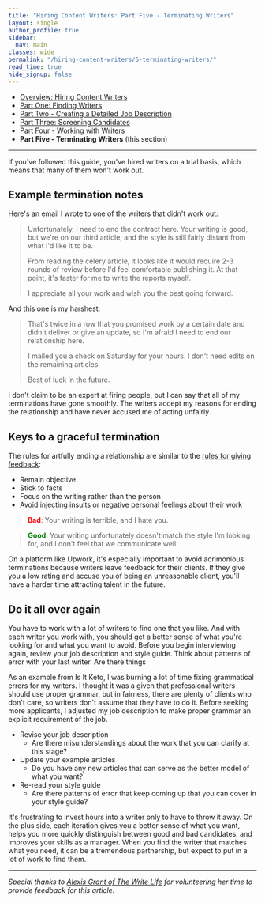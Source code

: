```yaml
---
title: "Hiring Content Writers: Part Five - Terminating Writers"
layout: single
author_profile: true
sidebar:
  nav: main
classes: wide
permalink: "/hiring-content-writers/5-terminating-writers/"
read_time: true
hide_signup: false
---
```


* [Overview: Hiring Content Writers](/hiring-content-writers/)
* [Part One: Finding Writers](/hiring-content-writers/1-finding-writers/)
* [Part Two - Creating a Detailed Job Description](/hiring-content-writers/2-working-with-writers/)
* [Part Three: Screening Candidates](/hiring-content-writers/3-screening-candidates/)
* [Part Four - Working with Writers](/hiring-content-writers/4-working-with-writers/)
* **Part Five - Terminating Writers** (this section)

---

If you've followed this guide, you've hired writers on a trial basis, which means that many of them won't work out.

## Example termination notes

Here's an email I wrote to one of the writers that didn't work out:

>Unfortunately, I need to end the contract here. Your writing is good, but we're on our third article, and the style is still fairly distant from what I'd like it to be.
>
>From reading the celery article, it looks like it would require 2-3 rounds of review before I'd feel comfortable publishing it. At that point, it's faster for me to write the reports myself.
>
>I appreciate all your work and wish you the best going forward.

And this one is my harshest:

>That's twice in a row that you promised work by a certain date and didn't deliver or give an update, so I'm afraid I need to end our relationship here.
>
>I mailed you a check on Saturday for your hours. I don't need edits on the remaining articles.
>
>Best of luck in the future.

I don't claim to be an expert at firing people, but I can say that all of my terminations have gone smoothly. The writers accept my reasons for ending the relationship and have never accused me of acting unfairly.

## Keys to a graceful termination

The rules for artfully ending a relationship are similar to the [rules for giving feedback](/hiring-content-writers/4-working-with-writers/#giving-tactful-feedback):

* Remain objective
* Stick to facts
* Focus on the writing rather than the person
* Avoid injecting insults or negative personal feelings about their work

>**<font color="red">Bad</font>**: Your writing is terrible, and I hate you.

>**<font color="green">Good</font>**: Your writing unfortunately doesn't match the style I'm looking for, and I don't feel that we communicate well.

On a platform like Upwork, it's especially important to avoid acrimonious terminations because writers leave feedback for their clients. If they give you a low rating and accuse you of being an unreasonable client, you'll have a harder time attracting talent in the future.

## Do it all over again

You have to work with a lot of writers to find one that you like. And with each writer you work with, you should get a better sense of what you're looking for and what you want to avoid. Before you begin interviewing again, review your job description and style guide. Think about patterns of error with your last writer. Are there things

As an example from Is It Keto, I was burning a lot of time fixing grammatical errors for my writers. I thought it was a given that professional writers should use proper grammar, but in fairness, there are plenty of clients who don't care, so writers don't assume that they have to do it. Before seeking more applicants, I adjusted my job description to make proper grammar an explicit requirement of the job.

* Revise your job description
  * Are there misunderstandings about the work that you can clarify at this stage?
* Update your example articles
  * Do you have any new articles that can serve as the better model of what you want?
* Re-read your style guide
  * Are there patterns of error that keep coming up that you can cover in your style guide?

It's frustrating to invest hours into a writer only to have to throw it away. On the plus side, each iteration gives you a better sense of what you want, helps you more quickly distinguish between good and bad candidates, and improves your skills as a manager. When you find the writer that matches what you need, it can be a tremendous partnership, but expect to put in a lot of work to find them.

---

*Special thanks to [Alexis Grant of The Write Life](http://thewritelife.com) for volunteering her time to provide feedback for this article.*